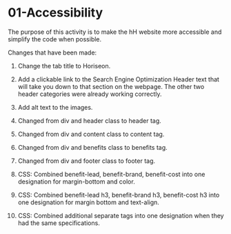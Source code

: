 # 01-Accessibility

The purpose of this activity is to make the hH website more accessible and simplify the code when possible.

Changes that have been made:

1. Change the tab title to Horiseon.

2. Add a clickable link to the Search Engine Optimization Header text that will take you down to that section on the webpage. The other two header categories were already working correctly.

3. Add alt text to the images.

4. Changed from div and header class to header tag.

5. Changed from div and content class to content tag.

6. Changed from div and benefits class to benefits tag.

7. Changed from div and footer class to footer tag.

8. CSS: Combined benefit-lead, benefit-brand, benefit-cost into one designation for margin-bottom and color.

9. CSS: Combined benefit-lead h3, benefit-brand h3, benefit-cost h3 into one designation for margin bottom and text-align.

10. CSS: Combined additional separate tags into one designation when they had the same specifications.